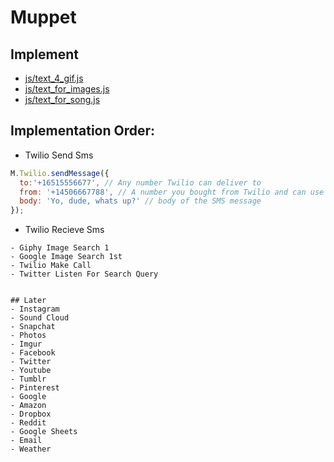 # Muppet

## Implement
- [js/text_4_gif.js](js/text_4_gif.js)
- [js/text_for_images.js](js/text_for_images.js)
- [js/text_for_song.js](js/text_for_song.js)

## Implementation Order:
- Twilio Send Sms

```javascript
M.Twilio.sendMessage({
  to:'+16515556677', // Any number Twilio can deliver to
  from: '+14506667788', // A number you bought from Twilio and can use for outbound communication
  body: 'Yo, dude, whats up?' // body of the SMS message
});
```

- Twilio Recieve Sms
```
- Giphy Image Search 1
- Google Image Search 1st 
- Twilio Make Call
- Twitter Listen For Search Query


## Later 
- Instagram
- Sound Cloud
- Snapchat
- Photos
- Imgur
- Facebook
- Twitter
- Youtube
- Tumblr
- Pinterest
- Google
- Amazon
- Dropbox
- Reddit
- Google Sheets
- Email
- Weather